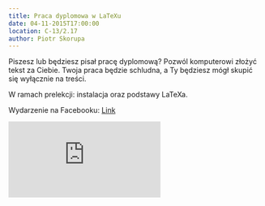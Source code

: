 ```yaml
---
title: Praca dyplomowa w LaTeXu
date: 04-11-2015T17:00:00
location: C-13/2.17
author: Piotr Skorupa
---
```

Piszesz lub będziesz pisał pracę dyplomową? Pozwól komputerowi złożyć tekst za Ciebie. Twoja praca będzie schludna, a Ty będziesz mógł skupić się wyłącznie na treści.

W ramach prelekcji: instalacja oraz podstawy LaTeXa.

Wydarzenie na Facebooku: <a href="https://www.facebook.com/events/182591312076637/182600355409066/">Link</a>

<div class="embed-container"><iframe src="https://www.youtube.com/embed/EKvEDZ7wW14" frameborder="0" allowfullscreen></iframe></div>

